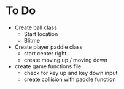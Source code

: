 # To Do

* Create ball class
    * Start location
    * Blitme
* Create player paddle class
    * start center right
    * create moving up / moving down
* create game functions file
    * check for key up and key down input
    * create collision with paddle function

